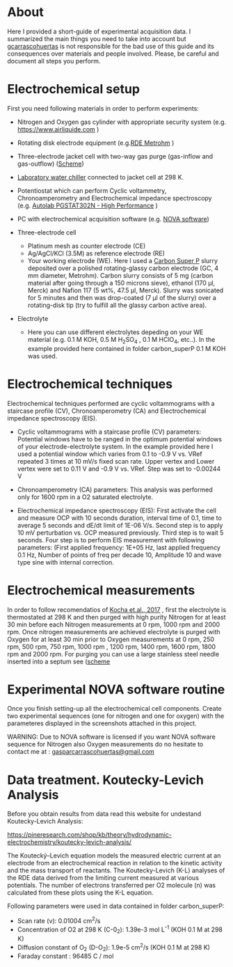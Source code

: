 # About

Here I provided a short-guide of experimental acquisition data. I summarized the main things you need to take into account but [gcarrascohuertas]( https://github.com/gcarrascohuertas) is not responsible for the bad use of this guide and its consequences over materials and people involved. Please, be careful and document all steps you perform. 

# Electrochemical setup


First you need following materials in order to perform experiments:

- Nitrogen and Oxygen gas cylinder with appropriate security system (e.g. https://www.airliquide.com )
- Rotating disk electrode equipment (e.g.[RDE Metrohm](https://www.metrohm.com/en/products/AUTRDES) )
- Three-electrode jacket cell with two-way gas purge (gas-inflow and gas-outflow) ([Scheme](https://www.researchgate.net/figure/Schematic-of-a-typical-water-jacketed-RDE-cell_fig8_324230952))
-  [Laboratory  water chiller](https://www.ika.com/en/Products-Lab-Eq/Temperature-Control-Circulation-and-Immersion-thermostat-csp-272/ICC-basic-pro-12-cpdt-10000414/) connected to jacket cell at 298 K.
- Potentiostat which can perform Cyclic voltammetry, Chronoamperometry and Electrochemical impedance spectroscopy (e.g. [Autolab PGSTAT302N - High Performance](https://www.metrohm-autolab.com/Products/Echem/NSeriesFolder/PGSTAT302N) )
- PC with electrochemical acquisition software (e.g. [NOVA software](https://metrohm-autolab.com/Products/Echem/Software/Nova.html ))

- Three-electrode cell

    - Platinum mesh as counter electrode (CE)
    - Ag/AgCl/KCl (3.5M) as reference electrode (RE)
    - Your working electrode (WE). Here I used a [Carbon Super P](https://www.alfa.com/es/catalog/H30253/) slurry deposited over a polished rotating-glassy carbon electrode (GC, 4 mm diameter, Metrohm). Carbon slurry consists of 5 mg (carbon  material after going through a 150 microns sieve), ethanol (170 µl, Merck) and Nafion 117 (5 wt%, 47.5 µl, Merck). Slurry was sonicated for 5 minutes and then was drop-coated (7 µl of the slurry) over a rotating-disk tip (try to fulfill all the glassy carbon active area).


- Electrolyte
    - Here you can use different electrolytes depeding on your WE material (e.g. 0.1 M KOH, 0.5 M H<sub>2</sub>SO<sub>4</sub> , 0.1 M HClO<sub>4</sub>, etc..). In the example provided here contained in folder carbon_superP  0.1 M KOH was used.


# Electrochemical techniques

Electrochemical techniques performed are cyclic voltammograms with a staircase profile (CV), Chronoamperometry (CA) and Electrochemical impedance spectroscopy (EIS).

   - Cyclic voltammograms with a staircase profile (CV) parameters: Potential windows have to be ranged in the optimum potential windows of your electrode-electrolyte system. In the example provided here I used a potential window which varies from 0.1 to -0.9 V  vs. VRef repeated 3 times at 10 mV/s fixed scan rate. Upper vertex and Lower vertex were set to 0.11 V and -0.9 V vs. VRef. Step was set to -0.00244 V

   - Chronoamperometry (CA) parameters: This analysis was performed only for 1600 rpm in a O2 saturated electrolyte.
   
   - Electrochemical impedance spectroscopy (EIS): First activate the cell and measure OCP  with 10 seconds duration, interval time of 0.1, time to average 5 seconds and dE/dt limit of 1E-06 V/s. Second step is to apply 10 mV perturbation vs. OCP measured previously. Third step is to wait 5 seconds. Four step is to perform EIS measurement with following parameters: (First applied frequency: 1E+05 Hz, last applied frequency 0.1 Hz, Number of points of freq per decade 10, Amplitude 10 and wave type sine with internal correction. 

# Electrochemical measurements

In order to follow recomendatios of [Kocha et.al., 2017](https://link.springer.com/article/10.1007/s12678-017-0378-6#citeas) , first the electrolyte is thermostated at 298 K and then purged with high purity Nitrogen for at least 30 min before each Nitrogen measurements  at 0 rpm, 1000 rpm and 2000 rpm. 
Once nitrogen measurements are achieved electrolyte is purged with Oxygen for at least 30 min prior to Oxygen measurements at 0 rpm, 250 rpm, 500 rpm, 750 rpm, 1000 rpm , 1200 rpm,  1400 rpm, 1600 rpm, 1800 rpm and 2000 rpm. For purging you can use a large stainless steel needle inserted into a septum see ([scheme](https://www.researchgate.net/figure/Schematic-of-a-typical-water-jacketed-RDE-cell_fig8_324230952)

# Experimental NOVA software routine 

Once you finish setting-up all the electrochemical cell components. Create two experimental sequences (one for nitrogen and one for oxygen) with the parameteres displayed in the  screenshots attached in this project.  

WARNING: Due to NOVA software is licensed if you want NOVA software sequence for Nitrogen also Oxygen measurements do no hesitate to contact me at :  gasparcarrascohuertas@gmail.com


# Data treatment. Koutecky-Levich Analysis

Before you obtain results from data read this website for undestand Koutecky-Levich Analysis:

https://pineresearch.com/shop/kb/theory/hydrodynamic-electrochemistry/koutecky-levich-analysis/

The Koutecký–Levich equation models the measured electric current at an electrode from an electrochemical reaction in relation to the kinetic activity and the mass transport of reactants. The Koutecky-Levich (K-L) analyses of the RDE data derived from the limiting current measured at various potentials. The number of electrons transferred per O2 molecule (n) was calculated from these plots using the K-L equation. 

Following parameters were used in data contained in folder carbon_superP:

- Scan rate (ν):     0.01004 cm<sup>2</sup>/s
- Concentration of O2 at 298 K (C-0<sub>2</sub>):     1.39e-3 mol L<sup>-1</sup> (KOH 0.1 M at 298 K)
- Diffusion constant of O<sub>2</sub> (D-O<sub>2</sub>):     1.9e-5 cm<sup>2</sup>/s (KOH 0.1 M at 298 K)
- Faraday constant : 96485 C / mol




 
